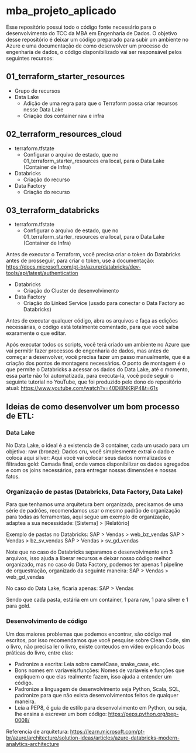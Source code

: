 # mba_projeto_aplicado
Esse repositório possui todo o código fonte necessário para o desenvolvimento do TCC da MBA em Engenharia de Dados.
O objetivo desse repositório é deixar um código preparado para subir um ambiente no Azure e uma documentação de como desenvolver um processo de engenharia de dados, o código disponibilizado vai ser responsável pelos seguintes recursos:

## 01_terraform_starter_resources
- Grupo de recursos
- Data Lake 
    - Adição de uma regra para que o Terraform possa criar recursos nesse Data Lake
    - Criação dos container raw e infra

## 02_terraform_resources_cloud
- terraform.tfstate
    - Configurar o arquivo de estado, que no 01_terraform_starter_resources era local, para o Data Lake (Container de Infra)
- Databricks
    - Criação do recurso
- Data Factory
    - Criação do recurso

## 03_terraform_databricks
- terraform.tfstate
    - Configurar o arquivo de estado, que no 01_terraform_starter_resources era local, para o Data Lake (Container de Infra)

Antes de executar o Terraform, você precisa criar o token do Databricks antes de prosseguir, para criar o token, use a documentação: https://docs.microsoft.com/pt-br/azure/databricks/dev-tools/api/latest/authentication
- Databricks
    - Criação do Cluster de desenvolvimento
- Data Factory
    - Criação do Linked Service (usado para conectar o Data Factory ao Databricks)

Antes de executar qualquer código, abra os arquivos e faça as edições necessárias, o código está totalmente comentado, para que você saiba exaramente o que editar.

Após executar todos os scripts, você terá criado um ambiente no Azure que vai permitir fazer processos de engenharia de dados, mas antes de começar a desenvolver, você precisa fazer um passo manualmente, que é a criação dos pontos de montagens necessários.
O ponto de montagem é o que permite o Databricks a acessar os dados do Data Lake, até o momento, essa parte não foi automatizada, para executa-la, você pode seguir o seguinte tutorial no YouTube, que foi produzido pelo dono do repositório atual: https://www.youtube.com/watch?v=40Di8NKRjP4&t=61s

## Ideias de como desenvolver um bom processo de ETL:
### Data Lake
No Data Lake, o ideal é a existencia de 3 container, cada um usado para um objetivo:
raw (bronze): Dados cru, você simplesmente extrai o dado e coloca aqui
silver: Aqui você vai colocar seus dados normalizados e filtrados
gold: Camada final, onde vamos disponibilizar os dados agregados e com os joins necessários, para entregar nossas dimensões e nossas fatos.

### Organização de pastas (Databricks, Data Factory, Data Lake)
Para que tenhamos uma arquitetura bem organizada, precisamos de uma série de padrões, recomendamos usar o mesmo padrão de organização para todas as ferramentas, aqui segue um exemplo de organização, adaptea a sua necessidade:
[Sistema] > [Relatório]

Exemplo de pastas no Databricks:
SAP > Vendas > web_bz_vendas
SAP > Vendas > bz_sv_vendas
SAP > Vendas > sv_gd_vendas

Note que no caso do Databricks separamos o desenvolvimento em 3 arquivos, isso ajuda a liberar recursos e deixar nosso código melhor organizado, mas no caso do Data Factory, podemos ter apenas 1 pipeline de orquestração, organizado da seguinte maneira:
SAP > Vendas > web_gd_vendas

No caso do Data Lake, ficaria apenas:
SAP > Vendas

Sendo que cada pasta, estária em um container, 1 para raw, 1 para silver e 1 para gold.

### Desenvolvimento de código
Um dos maiores problemas que podemos encontrar, são código mal escritos, por isso recomendamos que você pesquise sobre Clean Code, sim o livro, não precisa ler o livro, existe conteudos em vídeo explicando boas práticas do livro, entre elas:
- Padronize a escrita: Leia sobre camelCase, snake_case, etc. 
- Bons nomes em variaveis/funções: Nomes de variaveis e funções que expliquem o que elas realmente fazem, isso ajuda a entender um código.
- Padronize a linguagem de desenvolvimento seja Python, Scala, SQL, padronize para que não exista desenvolvimentos feitos de qualquer maneira.
- Leia a PEP8, é guia de estilo para desenvolvimento em Python, ou seja, lhe ensina a escrever um bom código: https://peps.python.org/pep-0008/

Referencia de arquitetura: https://learn.microsoft.com/pt-br/azure/architecture/solution-ideas/articles/azure-databricks-modern-analytics-architecture